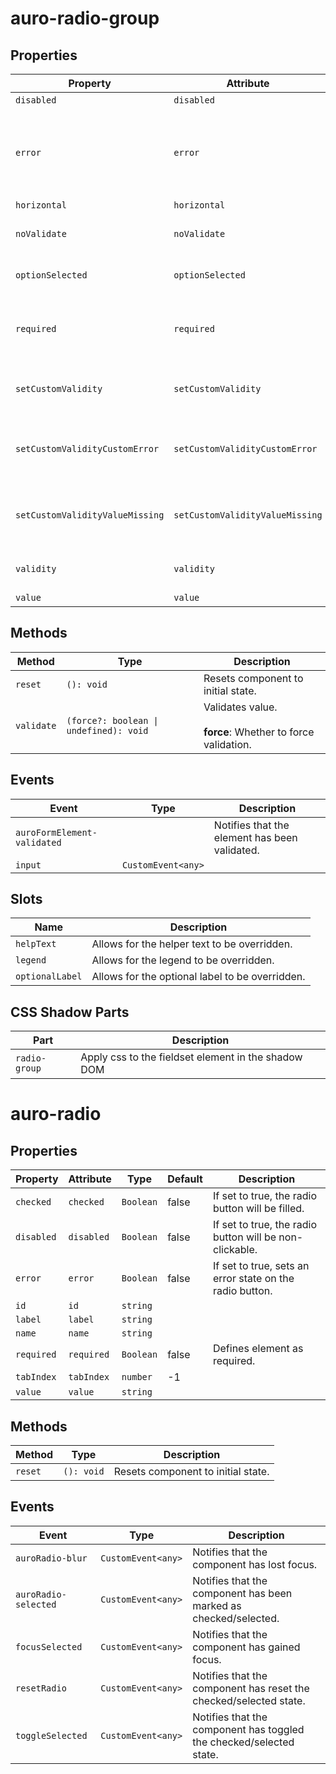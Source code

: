 # auro-radio-group

## Properties

| Property                        | Attribute                       | Type      | Default     | Description                                      |
|---------------------------------|---------------------------------|-----------|-------------|--------------------------------------------------|
| `disabled`                      | `disabled`                      | `boolean` | false       |                                                  |
| `error`                         | `error`                         | `String`  |             | When defined, sets persistent validity to `customError` and sets `setCustomValidity` = attribute value. |
| `horizontal`                    | `horizontal`                    | `boolean` | false       |                                                  |
| `noValidate`                    | `noValidate`                    | `Boolean` |             | If set, disables auto-validation on blur.        |
| `optionSelected`                | `optionSelected`                | `Object`  | "undefined" | Specifies the current selected radio button.     |
| `required`                      | `required`                      | `Boolean` | false       | Populates the `required` attribute on the element. Used for client-side validation. |
| `setCustomValidity`             | `setCustomValidity`             | `String`  |             | Sets a custom help text message to display for all validityStates. |
| `setCustomValidityCustomError`  | `setCustomValidityCustomError`  | `String`  |             | Custom help text message to display when validity = `customError`. |
| `setCustomValidityValueMissing` | `setCustomValidityValueMissing` | `String`  |             | Custom help text message to display when validity = `valueMissing`. |
| `validity`                      | `validity`                      | `String`  | "undefined" | Specifies the `validityState` this element is in. |
| `value`                         | `value`                         | `string`  | "undefined" |                                                  |

## Methods

| Method     | Type                                   | Description                                      |
|------------|----------------------------------------|--------------------------------------------------|
| `reset`    | `(): void`                             | Resets component to initial state.               |
| `validate` | `(force?: boolean \| undefined): void` | Validates value.<br /><br />**force**: Whether to force validation. |

## Events

| Event                       | Type               | Description                                   |
|-----------------------------|--------------------|-----------------------------------------------|
| `auroFormElement-validated` |                    | Notifies that the element has been validated. |
| `input`                     | `CustomEvent<any>` |                                               |

## Slots

| Name            | Description                                     |
|-----------------|-------------------------------------------------|
| `helpText`      | Allows for the helper text to be overridden.    |
| `legend`        | Allows for the legend to be overridden.         |
| `optionalLabel` | Allows for the optional label to be overridden. |

## CSS Shadow Parts

| Part          | Description                                      |
|---------------|--------------------------------------------------|
| `radio-group` | Apply css to the fieldset element in the shadow DOM |


# auro-radio

## Properties

| Property   | Attribute  | Type      | Default | Description                                      |
|------------|------------|-----------|---------|--------------------------------------------------|
| `checked`  | `checked`  | `Boolean` | false   | If set to true, the radio button will be filled. |
| `disabled` | `disabled` | `Boolean` | false   | If set to true, the radio button will be non-clickable. |
| `error`    | `error`    | `Boolean` | false   | If set to true, sets an error state on the radio button. |
| `id`       | `id`       | `string`  |         |                                                  |
| `label`    | `label`    | `string`  |         |                                                  |
| `name`     | `name`     | `string`  |         |                                                  |
| `required` | `required` | `Boolean` | false   | Defines element as required.                     |
| `tabIndex` | `tabIndex` | `number`  | -1      |                                                  |
| `value`    | `value`    | `string`  |         |                                                  |

## Methods

| Method  | Type       | Description                        |
|---------|------------|------------------------------------|
| `reset` | `(): void` | Resets component to initial state. |

## Events

| Event                | Type               | Description                                      |
|----------------------|--------------------|--------------------------------------------------|
| `auroRadio-blur`     | `CustomEvent<any>` | Notifies that the component has lost focus.      |
| `auroRadio-selected` | `CustomEvent<any>` | Notifies that the component has been marked as checked/selected. |
| `focusSelected`      | `CustomEvent<any>` | Notifies that the component has gained focus.    |
| `resetRadio`         | `CustomEvent<any>` | Notifies that the component has reset the checked/selected state. |
| `toggleSelected`     | `CustomEvent<any>` | Notifies that the component has toggled the checked/selected state. |
